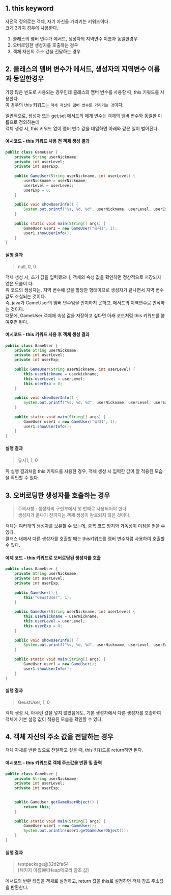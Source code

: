 ## 1. this keyword

사전적 정의로는 객체, 자기 자신을 가리키는 키워드이다.\
크게 3가지 경우에 사용한다.

1. 클래스의 맴버 변수가 메서드, 생성자의 지역변수 이름과 동일한경우
2. 오버로딩한 생성자를 호출하는 경우
3. 객체 자신의 주소 값을 전달하는 경우


## 2. 클래스의 맴버 변수가 메서드, 생성자의 지역변수 이름과 동일한경우
가장 많은 빈도로 사용되는 경우인데 클래스의 맴버 변수를 사용할 때, this 키워드를 사용한다.\
이 경우의 this 키워드는 ```객체 자신의 맴버 변수를 가리키는 것```이다.

일반적으로, 생성자 또는 get,set 메서드의 매개 변수는 객체의 맴버 변수와 동일한 이름으로 정의하는데\
객체 생성 시, this 키워드 없이 맴버 변수 값을 대입하면 아래와 같은 일이 벌어진다.


#### 예시코드 - this 키워드 사용 전 객체 생성 결과
```java
public class GameUser {
	private String userNickname;
	private int userLevel;
	private int userExp;
	
	public GameUser(String userNickname, int userLevel) {
		userNickname = userNickname;
		userLevel = userLevel;
		userExp = 0;
	}
	
	public void showUserInfo() {
		System.out.printf("%s, %d, %d", userNickname, userLevel, userExp);
	}
	
	public static void main(String[] args) {
		GameUser user1 = new GameUser("유저1", 1);
		user1.showUserInfo();
	}
}
```

#### 실행 결과
> null, 0, 0

객체 생성 시, 초기 값을 입력했으나, 객체의 속성 값을 확인하면 정상적으로 저장되지 않은 모습이 다.\
위 코드의 생성자는, 지역 변수에 값을 할당한 형태이므로 생성자가 끝나면서 지역 변수 값도 소실되는 것이다.\
즉, java가 GameUser의 맴버 변수임을 인지하지 못하고, 메서드의 지역변수로 인식하는 것이다.\
때문에, GameUser 객체에 속성 값을 저장하고 싶다면 아래 코드처럼 this 키워드를 붙여주면 된다.


#### 예시코드 - this 키워드 사용 후 객체 생성 결과
```java
public class GameUser {
	private String userNickname;
	private int userLevel;
	private int userExp;
	
	public GameUser(String userNickname, int userLevel) {
		this.userNickname = userNickname;
		this.userLevel = userLevel;
		this.userExp = 0;
	}
	
	public void showUserInfo() {
		System.out.printf("%s, %d, %d", userNickname, userLevel, userExp);
	}
	
	public static void main(String[] args) {
		GameUser user1 = new GameUser("유저1", 1);
		user1.showUserInfo();
	}
}
```

#### 실행 결과
> 유저1, 1, 0

위 실행 결과처럼 this 키워드를 사용한 경우, 객체 생성 시 입력한 값이 잘 적용된 모습을 확인할 수 있다.


## 3. 오버로딩한 생성자를 호출하는 경우
> 주의사항 : 생성자의 구현부에서 첫 번째로 사용되어야 한다.\
> 생성자가 끝나기 전까지는 객체 생성이 완료되지 않은 것이다.

객체는 여러개의 생성자를 보유할 수 있는데, 중복 코드 방지와 가독성이 이점을 얻을 수 있다.\
클래스 내에서 다른 생성자를 호출할 때는 this키워드를 맴버 변수처럼 사용하여 호출할 수 있다.

#### 예제 코드 - this 키워드로 오버로딩된 생성자를 호출
```java
public class GameUser {
	private String userNickname;
	private int userLevel;
	private int userExp;
	
	public GameUser() {
		this("GeustUser", 1);
	}
	
	public GameUser(String userNickname, int userLevel) {
		this.userNickname = userNickname;
		this.userLevel = userLevel;
		this.userExp = 0;
	}
	
	public void showUserInfo() {
		System.out.printf("%s, %d, %d", userNickname, userLevel, userExp);
	}
	
	public static void main(String[] args) {
		GameUser user1 = new GameUser();
		user1.showUserInfo();
	}
}
```
#### 실행 결과
> GeustUser, 1, 0

객체 생성 시, 아무런 값을 넣지 않았음에도, 기본 생성자에서 다른 생성자를 호출하여\
객체에 기본 설정 값이 적용된 모습을 확인할 수 있다.


## 4. 객체 자신의 주소 값을 전달하는 경우
객체 자체를 반환 값으로 전달하고 싶을 때, this 키워드를 return하면 된다.

#### 예시코드 - this 키워드로 객체 주소값을 반환 및 출력
```java
public class GameUser {
	private String userNickname;
	private int userLevel;
	private int userExp;
	

	public GameUser getGameUserObject() {
		return this;
	}
	
	public static void main(String[] args) {
		GameUser user1 = new GameUser();
		System.out.println(user1.getGameUserObject());
	}
}
```
#### 실행 결과
> testpackage@32d2fa64\
> [패키지 이름]@[Heap메모리 참조 값]

메서드의 반환 타입을 객체로 설정하고, return 값을 this로 설정하면 객체 참조 주소값을 반환한다.
